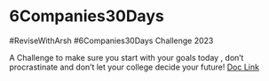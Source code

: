 # 6Companies30Days
#ReviseWithArsh #6Companies30Days Challenge 2023

A Challenge to make sure you start with your goals today , don’t procrastinate and don’t let your college decide your future!
[Doc Link](https://docs.google.com/document/d/1jkVKWPcOAE2Xjt7GFLV-M8N50HygZpWcO26REFa7dZM/edit)
